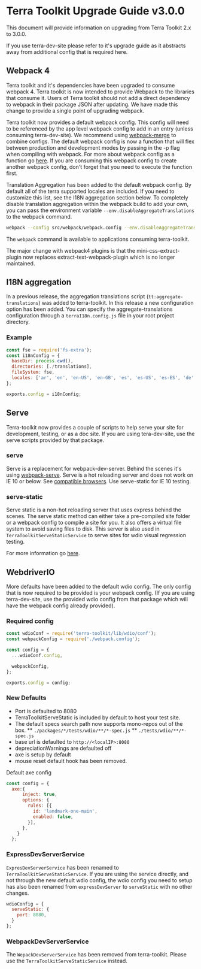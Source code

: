 # Terra Toolkit Upgrade Guide v3.0.0
This document will provide information on upgrading from Terra Toolkit 2.x to 3.0.0.

If you use terra-dev-site please refer to it's upgrade guide as it abstracts away from additional config that is required here.

## Webpack 4
Terra toolkit and it's dependencies have been upgraded to consume webpack 4. Terra toolkit is now intended to provide Webpack to the libraries that consume it.
Users of Terra toolkit should not add a direct dependency to webpack in their package JSON after updating. We have made this change to provide a single point of upgrading webpack.

Terra toolkit now provides a default webpack config. This config will need to be referenced by the app level webpack config to add in an entry (unless consuming terra-dev-site). We recommend using [webpack-merge](https://github.com/survivejs/webpack-merge) to combine configs.
The default webpack config is now a function that will flex between production and development modes by passing in the -p flag when compiling with webpack. For more about webpack config as a function go [here](https://webpack.js.org/configuration/configuration-types/).
If you are consuming this webpack config to create another webpack config, don't forget that you need to execute the function first.

Translation Aggregation has been added to the default webpack config. By default all of the terra supported locales are included. If you need to customize this list, see the I18N aggregation section below. To completely disable translation aggregation within the webpack build to add your own, you can pass the environment variable `--env.disableAggregateTranslations` to the webpack command.

```bash
webpack --config src/webpack/webpack.config --env.disableAggregateTranslations
```

The `webpack` command is available to applications consuming terra-toolkit.

The major change with webpack4 plugins is that the mini-css-extract-plugin now replaces extract-text-webpack-plugin which is no longer maintained.

## I18N aggregation
In a previous release, the aggregation translations script (`tt:aggregate-translations`) was added to terra-toolkit. In this release a new configuration option has been added. You can specify the aggregate-translations configuration through a `terraI18n.config.js` file in your root project directory.

### Example
```javascript
const fse = require('fs-extra');
const i18nConfig = {
  baseDir: process.cwd(),
  directories: [./translations],
  fileSystem: fse,
  locales: ['ar', 'en', 'en-US', 'en-GB', 'es', 'es-US', 'es-ES', 'de', 'fi-FI', 'fr', 'fr-FR', 'pt', 'pt-BR'],
};

exports.config = i18nConfig;
```

## Serve
Terra-toolkit now provides a couple of scripts to help serve your site for development, testing, or as a doc site. If you are using tera-dev-site, use the serve scripts provided by that package.

### serve
Serve is a replacement for webpack-dev-server. Behind the scenes it's using [webpack-serve](https://github.com/webpack-contrib/webpack-serve).
Serve is a hot reloading server and does not work on IE 10 or below. See [compatible browsers](https://caniuse.com/#feat=websockets). Use serve-static for IE 10 testing.

### serve-static
Serve static is a non-hot reloading server that uses express behind the scenes. The serve static method can either take a pre-compiled site folder or a webpack config to compile a site for you. It also offers a virtual file system to avoid saving files to disk. This server is also used in `TerraToolkitServeStaticService` to serve sites for wdio visual regression testing.

For more information go [here](https:/github.com/cerner/terra-toolkit/master/scripts/serve/readme.md).

## WebdriverIO
More defaults have been added to the default wdio config. The only config that is now required to be provided is your webpack config. (If you are using terra-dev-site, use the provided wdio config from that package which will have the webpack config already provided).

### Required config
```javascript
const wdioConf = require('terra-toolkit/lib/wdio/conf');
const webpackConfig = require('./webpack.config');

const config = {
  ...wdioConf.config,

  webpackConfig,
};

exports.config = config;
```

### New Defaults
* Port is defaulted to 8080
* TerraToolkitServeStatic is included by default to host your test site.
* The default specs search path now supports mono-repos out of the box.
** `./packages/*/tests/wdio/**/*-spec.js`
** `./tests/wdio/**/*-spec.js`
* base url is defaulted to `http://<localIP>:8080`
* depreciationWarnings are defaulted off
* axe is setup by default
* mouse reset default hook has been removed.

Default axe config
```javascript
const config = {
  axe:{
      inject: true,
      options: {
        rules: [{
          id: 'landmark-one-main',
          enabled: false,
        }],
      },
    }
  };
 ```

### ExpressDevServerService
`ExpresDevServerService` has been renamed to `TerraToolkitServeStaticService`. If you are using the service directly, and not through the new default wdio config, the wdio config you need to setup has also been renamed from `expressDevServer` to `serveStatic` with no other changes.

```javascript
wdioConfig = {
  serveStatic: {
    port: 8080,
  }
};
```

### WebpackDevServerService
The `WepackDevServerService` has been removed from terra-toolkit. Please use the `TerraToolkitServeStaticService` instead.

